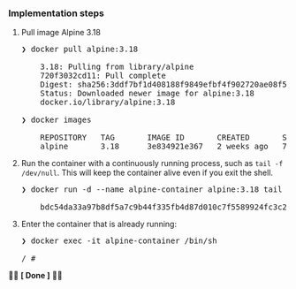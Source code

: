 ### Implementation steps

1.  Pull image Alpine 3.18
    <pre>
    ❯ docker pull alpine:3.18

        3.18: Pulling from library/alpine
        720f3032cd11: Pull complete 
        Digest: sha256:3ddf7bf1d408188f9849efbf4f902720ae08f5131bb39013518b918aa056d0de
        Status: Downloaded newer image for alpine:3.18
        docker.io/library/alpine:3.18

    ❯ docker images

        REPOSITORY   TAG       IMAGE ID       CREATED       SIZE
        alpine       3.18      3e834921e367   2 weeks ago   7.67MB
    </pre>

2.  Run the container with a continuously running process, such as `tail -f /dev/null`. 
    This will keep the container alive even if you exit the shell.
    <pre>
    ❯ docker run -d --name alpine-container alpine:3.18 tail -f /dev/null

        bdc54da33a97b8df5a7c9b44f335fb4d87d010c7f5589924fc3c212454d4fd16
    </pre>

3.  Enter the container that is already running:
    <pre>
    ❯ docker exec -it alpine-container /bin/sh

    / #
    </pre>

👍🏼 **[ Done ]** 👍🏼

&nbsp;